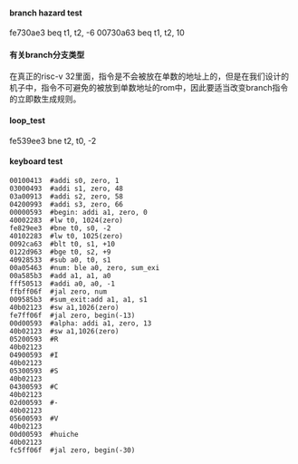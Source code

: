#### branch hazard test
fe730ae3  beq t1, t2, -6
00730a63  beq t1, t2, 10

#### 有关branch分支类型
在真正的risc-v 32里面，指令是不会被放在单数的地址上的，但是在我们设计的机子中，指令不可避免的被放到单数地址的rom中，因此要适当改变branch指令的立即数生成规则。

#### loop_test
fe539ee3 bne t2, t0, -2

#### keyboard test
``` shell
00100413  #addi s0, zero, 1
03000493  #addi s1, zero, 48
03a00913  #addi s2, zero, 58
04200993  #addi s3, zero, 66
00000593  #begin: addi a1, zero, 0
40002283  #lw t0, 1024(zero)
fe829ee3  #bne t0, s0, -2
40102283  #lw t0, 1025(zero)
0092ca63  #blt t0, s1, +10
0122d963  #bge t0, s2, +9
40928533  #sub a0, t0, s1
00a05463  #num: ble a0, zero, sum_exi  
00a585b3  #add a1, a1, a0
fff50513  #addi a0, a0, -1
ffbff06f  #jal zero, num
009585b3  #sum_exit:add a1, a1, s1
40b02123  #sw a1,1026(zero)
fe7ff06f  #jal zero, begin(-13)
00d00593  #alpha: addi a1, zero, 13
40b02123  #sw a1,1026(zero)
05200593  #R
40b02123
04900593  #I
40b02123
05300593  #S
40b02123
04300593  #C
40b02123
02d00593  #-
40b02123
05600593  #V
40b02123
00d00593  #huiche
40b02123
fc5ff06f  #jal zero, begin(-30)
```